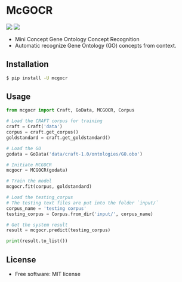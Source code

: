 # McGOCR

[![](https://img.shields.io/travis/jeroyang/mcgocr.svg)](https://travis-ci.org/jeroyang/mcgocr)
[![](https://img.shields.io/pypi/v/mcgocr.svg)](https://pypi.python.org/pypi/mcgocr)

- Mini Concept Gene Ontology Concept Recognition
- Automatic recognize Gene Ontology (GO) concepts from context.

## Installation

```bash
$ pip install -U mcgocr
```

## Usage
```python
from mcgocr import Craft, GoData, MCGOCR, Corpus

# Load the CRAFT corpus for training
craft = Craft('data')
corpus = craft.get_corpus()
goldstandard = craft.get_goldstandard()

# Load the GO
godata = GoData('data/craft-1.0/ontologies/GO.obo')

# Initiate MCGOCR
mcgocr = MCGOCR(godata)

# Train the model
mcgocr.fit(corpus, goldstandard)

# Load the testing_corpus
# The testing text files are put into the folder `input/`
corpus_name = 'testing corpus'
testing_corpus = Corpus.from_dir('input/', corpus_name) 

# Get the system result
result = mcgocr.predict(testing_corpus)

print(result.to_list())
```


## License
* Free software: MIT license
